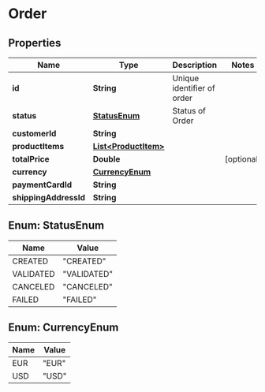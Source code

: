

# Order


## Properties

Name | Type | Description | Notes
------------ | ------------- | ------------- | -------------
**id** | **String** | Unique identifier of order | 
**status** | [**StatusEnum**](#StatusEnum) | Status of Order | 
**customerId** | **String** |  | 
**productItems** | [**List&lt;ProductItem&gt;**](ProductItem.md) |  | 
**totalPrice** | **Double** |  |  [optional]
**currency** | [**CurrencyEnum**](#CurrencyEnum) |  | 
**paymentCardId** | **String** |  | 
**shippingAddressId** | **String** |  | 



## Enum: StatusEnum

Name | Value
---- | -----
CREATED | &quot;CREATED&quot;
VALIDATED | &quot;VALIDATED&quot;
CANCELED | &quot;CANCELED&quot;
FAILED | &quot;FAILED&quot;



## Enum: CurrencyEnum

Name | Value
---- | -----
EUR | &quot;EUR&quot;
USD | &quot;USD&quot;




